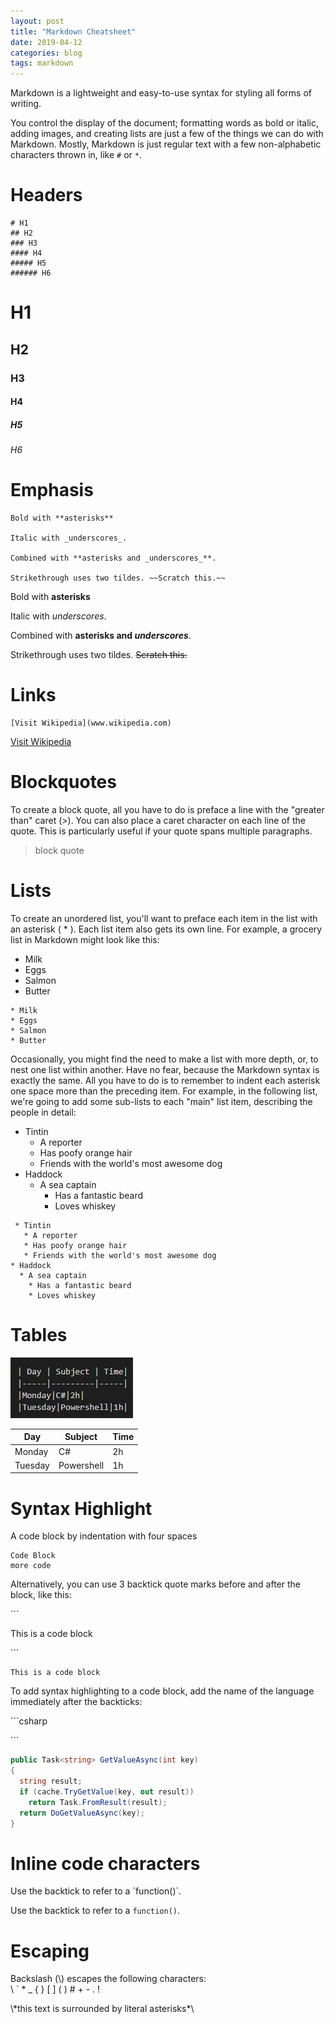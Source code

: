```yaml
---
layout: post
title: "Markdown Cheatsheet"
date: 2019-04-12
categories: blog
tags: markdown
---
```


Markdown is a lightweight and easy-to-use syntax for styling all forms of writing.

You control the display of the document; formatting words as bold or italic, adding images, and creating lists are just a few of the things we can do with Markdown. Mostly, Markdown is just regular text with a few non-alphabetic characters thrown in, like `#` or `*`.


# Headers

````
# H1
## H2
### H3
#### H4
##### H5
###### H6

````

# H1
## H2
### H3
#### H4
##### H5
###### H6

# Emphasis


````
Bold with **asterisks** 

Italic with _underscores_.

Combined with **asterisks and _underscores_**.

Strikethrough uses two tildes. ~~Scratch this.~~

````

Bold with **asterisks** 

Italic with _underscores_.

Combined with **asterisks and _underscores_**.

Strikethrough uses two tildes. ~~Scratch this.~~

# Links

````
[Visit Wikipedia](www.wikipedia.com) 

````

[Visit Wikipedia](www.wikipedia.com) 


# Blockquotes

To create a block quote, all you have to do is preface a line with the "greater than" caret (>).
You can also place a caret character on each line of the quote. This is particularly useful if your quote spans multiple paragraphs.

>block quote

# Lists

To create an unordered list, you'll want to preface each item in the list with an asterisk ( * ). Each list item also gets its own line. For example, a grocery list in Markdown might look like this:
* Milk
* Eggs
* Salmon
* Butter

````
* Milk
* Eggs
* Salmon
* Butter
````

Occasionally, you might find the need to make a list with more depth, or, to nest one list within another. Have no fear, because the Markdown syntax is exactly the same. All you have to do is to remember to indent each asterisk one space more than the preceding item.
For example, in the following list, we're going to add some sub-lists to each "main" list item, describing the people in detail:

 * Tintin
   * A reporter
   * Has poofy orange hair
   * Friends with the world's most awesome dog
* Haddock
  * A sea captain
    * Has a fantastic beard
    * Loves whiskey

````
 * Tintin
   * A reporter
   * Has poofy orange hair
   * Friends with the world's most awesome dog
* Haddock
  * A sea captain
    * Has a fantastic beard
    * Loves whiskey
  ````

# Tables

![Markdown Table](/assets/2019/04/20190412-MarkdownTable.jpg)

| Day | Subject | Time|
|-----|---------|-----|
|Monday|C#|2h|
|Tuesday|Powershell|1h|




# Syntax Highlight

A code block by indentation with four spaces

    Code Block
    more code

Alternatively, you can use 3 backtick quote marks before and after the block, like this:

\```

This is a code block

\```

```
This is a code block
```

To add syntax highlighting to a code block, add the name of the language immediately
after the backticks: 

\```csharp



\```


```csharp
public Task<string> GetValueAsync(int key)
{
  string result;
  if (cache.TryGetValue(key, out result))
    return Task.FromResult(result);
  return DoGetValueAsync(key);
}
```


# Inline code characters

Use the backtick to refer to a \`function()\`.

Use the backtick to refer to a `function()`.

# Escaping

Backslash (\\) escapes the following characters:\
\  `  *  _  {  }  [  ]  (  )  #  +  -  .  !

\\*this text is surrounded by literal asterisks\*\

